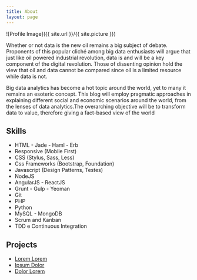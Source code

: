 ```yaml
---
title: About
layout: page
---
```

![Profile Image]({{ site.url }}/{{ site.picture }})

<p>Whether or not data is the new oil remains a big subject of debate. Proponents of this popular cliché among big data enthusiasts will argue that just like oil powered industrial revolution, data is and will be a key component of the digital revolution. Those of dissenting opinion hold the view that oil and data cannot be compared since oil is a limited resource while data is not.</p>

</p>Big data analytics has become a hot topic around the world, yet to many it remains an esoteric concept. This blog will employ pragmatic approaches in explaining different social and economic scenarios around the world, from the lenses of data analytics.The overarching objective will be to transform data to value, therefore giving a fact-based view of the world</p>

<h2>Skills</h2>

<ul class="skill-list">
	<li>HTML - Jade - Haml - Erb</li>
	<li>Responsive (Mobile First)</li>
	<li>CSS (Stylus, Sass, Less)</li>
	<li>Css Frameworks (Bootstrap, Foundation)</li>
	<li>Javascript (Design Patterns, Testes)</li>
	<li>NodeJS</li>
	<li>AngularJS - ReactJS</li>
	<li>Grunt - Gulp - Yeoman</li>
	<li>Git</li>
	<li>PHP</li>
	<li>Python</li>
	<li>MySQL - MongoDB</li>
	<li>Scrum and Kanban</li>
	<li>TDD e Continuous Integration</li>
</ul>

<h2>Projects</h2>

<ul>
	<li><a href="https://github.com/">Lorem Lorem</a></li>
	<li><a href="https://github.com/">Ipsum Dolor</a></li>
	<li><a href="https://github.com/">Dolor Lorem</a></li>
</ul>
